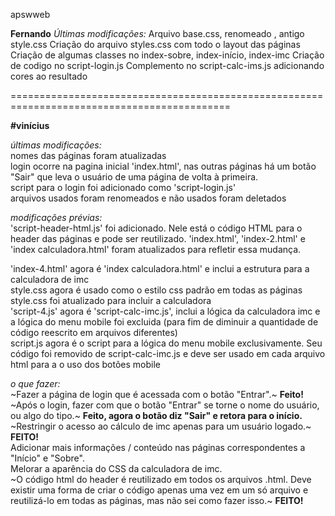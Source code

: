 ﻿apswweb  
 
 **Fernando**
*Últimas modificações:*
Arquivo base.css, renomeado , antigo style.css
Criação do arquivo styles.css com todo o layout das páginas
Criação de algumas classes no index-sobre, index-início, index-imc
Criação de codigo no script-login.js
Complemento no script-calc-ims.js adicionando cores ao resultado

============================================================================================
 
**#vinícius**  
   
*últimas modificações:*   
nomes das páginas foram atualizadas   
login ocorre na pagina inicial 'index.html', nas outras páginas há um botão "Sair" que leva o usuário de uma página de volta à primeira.   
script para o login foi adicionado como 'script-login.js'   
arquivos usados foram renomeados e não usados foram deletados
   
*modificações prévias:*   
'script-header-html.js' foi adicionado. Nele está o código HTML para o header das páginas e pode ser reutilizado.
'index.html', 'index-2.html' e 'index calculadora.html' foram atualizados para refletir essa mudança.

'index-4.html' agora é 'index calculadora.html' e inclui a estrutura para a calculadora de imc  
style.css agora é usado como o estilo css padrão em todas as páginas  
style.css foi atualizado para incluir a calculadora  
'script-4.js' agora é 'script-calc-imc.js', inclui a lógica da calculadora imc e a lógica do menu mobile foi excluida (para fim de diminuir a quantidade de código reescrito em arquivos diferentes)  
script.js agora é o script para a lógica do menu mobile exclusivamente. Seu código foi removido de script-calc-imc.js e deve ser usado em cada arquivo html para a o uso dos botões mobile  

*o que fazer:*  
~Fazer a página de login que é acessada com o botão "Entrar".~ **Feito!**  
~Após o login, fazer com que o botão "Entrar" se torne o nome do usuário, ou algo do tipo.~ **Feito, agora o botão diz "Sair" e retora para o início.**  
~Restringir o acesso ao cálculo de imc apenas para um usuário logado.~ **FEITO!**   
Adicionar mais informações / conteúdo nas páginas correspondentes a "Início" e "Sobre".  
Melorar a aparência do CSS da calculadora de imc.  
~O código html do header é reutilizado em todos os arquivos .html. Deve existir uma forma de criar o código apenas uma vez em um só arquivo e reutilizá-lo em todas as páginas, mas não sei como fazer isso.~ **FEITO!**   
